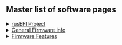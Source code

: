 ## Master list of software pages 

<details><summary><u>rusEFI Project</u></summary>

* [rusEFI Project Overview](rusEFI-project)

</details>


<details><summary><u>General Firmware info</u></summary>

* [Preferred Code Style](Code-Style)
* [Debug Mode](Debug-Mode.md)
* [Performance Tracing](Developer-Performance-Tracing)
* [Firmware Downloads](Downloads)
* [Feature requests](Feature-Requests-the-Feature-Bounty-Program.md)
* [Feature ideas](I-have-an-idea.md)
* [How To DFU](HOWTO-DFU.md)
* [How To Update Firmware](HOWTO-Update-Firmware.md)
* [How To Upload a Tune](HOWTO-upload-tune.md)
* [Developing On Linux](Developing-On-Linux)
* [rusEFI Bundle](rusEFI-bundle.md)

</details>

<details><summary><u>Firmware Features</u></summary>

* See also -> [rusEFI Project Overview](rusEFI-project)
* [FSIO](FSIO.md)
* [Virtual Simulator](Virtual-simulator.md)

</details>
